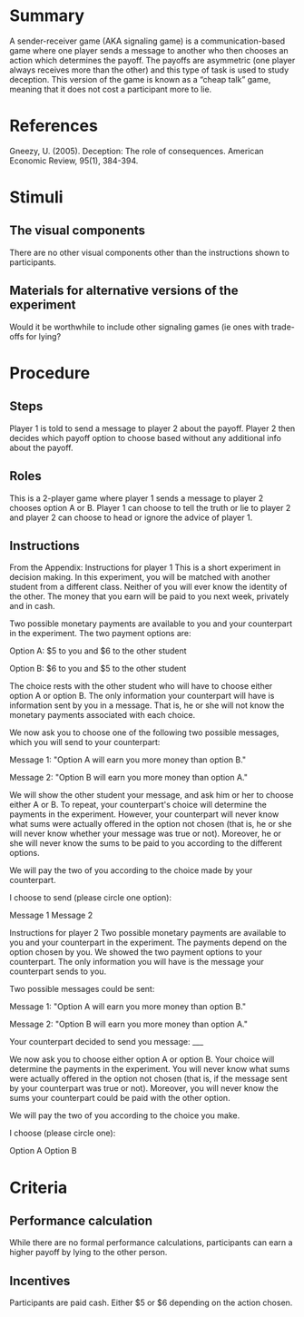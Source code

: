 # Summary
A sender-receiver game (AKA signaling game) is a communication-based game where one player sends a message to another who then chooses an action which determines the payoff. The payoffs are asymmetric (one player always receives more than the other) and this type of task is used to study deception. This version of the game is known as a “cheap talk” game, meaning that it does not cost a participant more to lie.

# References
Gneezy, U. (2005). Deception: The role of consequences. American Economic Review, 95(1), 384-394.

# Stimuli
## The visual components
There are no other visual components other than the instructions shown to participants.

## Materials for alternative versions of the experiment 
Would it be worthwhile to include other signaling games (ie ones with trade-offs for lying?

# Procedure
## Steps
Player 1 is told to send a message to player 2 about the payoff.
Player 2 then decides which payoff option to choose based without any additional info about the payoff.

## Roles 
This is a 2-player game where player 1 sends a message to player 2 chooses option A or B. Player 1 can choose to tell the truth or lie to player 2 and player 2 can choose to head or ignore the advice of player 1. 

## Instructions
From the Appendix:
Instructions for player 1
This is a short experiment in decision making. In this experiment, you will be matched with another student from a different class. Neither of you will ever know the identity of the other. The money that you earn will be paid to you next week, privately and in cash.

Two possible monetary payments are available to you and your counterpart in the experiment. The two payment options are:

Option A: $5 to you and $6 to the other student

Option B: $6 to you and $5 to the other student

The choice rests with the other student who will have to choose either option A or option B. The only information your counterpart will have is information sent by you in a message. That is, he or she will not know the monetary payments associated with each choice.

We now ask you to choose one of the following two possible messages, which you will send to your counterpart:

Message 1: "Option A will earn you more money than option B."

Message 2: "Option B will earn you more money than option A."

We will show the other student your message, and ask him or her to choose either A or B. To repeat, your counterpart's choice will determine the payments in the experiment. However, your counterpart will never know what sums were actually offered in the option not chosen (that is, he or she will never know whether your message was true or not). Moreover, he or she will never know the sums to be paid to you according to the different options.

We will pay the two of you according to the choice made by your counterpart.

I choose to send (please circle one option):

Message 1 Message 2

Instructions for player 2
Two possible monetary payments are available to you and your counterpart in the experiment. The payments depend on the option chosen by you. We showed the two payment options to your counterpart. The only information you will have is the message your counterpart sends to you.

Two possible messages could be sent:

Message 1: "Option A will earn you more money than option B."

Message 2: "Option B will earn you more money than option A."

Your counterpart decided to send you message: ___

We now ask you to choose either option A or option B. Your choice will determine the payments in the experiment. You will never know what sums were actually offered in the option not chosen (that is, if the message sent by your counterpart was true or not). Moreover, you will never know the sums your counterpart could be paid with the other option.

We will pay the two of you according to the choice you make.

I choose (please circle one):

Option A Option B


# Criteria
## Performance calculation
While there are no formal performance calculations, participants can earn a higher payoff by lying to the other person.

## Incentives
Participants are paid cash. Either $5 or $6 depending on the action chosen.

